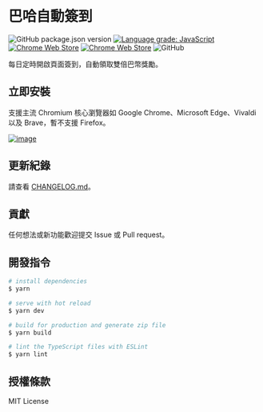 # 巴哈自動簽到

![GitHub package.json version](https://img.shields.io/github/package-json/v/brownsugar/baha-auto-sign?label=development&style=flat-square)
[![Language grade: JavaScript](https://img.shields.io/lgtm/grade/javascript/g/brownsugar/baha-auto-sign.svg?logo=lgtm&logoWidth=18&style=flat-square)](https://lgtm.com/projects/g/brownsugar/baha-auto-sign/context:javascript)
[![Chrome Web Store](https://img.shields.io/chrome-web-store/v/nlcekebohjbgnfgjicklnjbnefmmgggk?label=chrome+web+store&style=flat-square)](https://brn.sg/BahaAutoSign)
[![Chrome Web Store](https://img.shields.io/chrome-web-store/users/nlcekebohjbgnfgjicklnjbnefmmgggk?label=installs&style=flat-square)](https://brn.sg/BahaAutoSign)
![GitHub](https://img.shields.io/github/license/brownsugar/baha-auto-sign?style=flat-square)

每日定時開啟頁面簽到，自動領取雙倍巴幣獎勵。

## 立即安裝

支援主流 Chromium 核心瀏覽器如 Google Chrome、Microsoft Edge、Vivaldi 以及 Brave，暫不支援 Firefox。

[![image](https://user-images.githubusercontent.com/2935980/172036383-b987b4fd-4502-4aea-bfa2-3ebc37893a66.png)](https://brn.sg/BahaAutoSign)

## 更新紀錄

請查看 [CHANGELOG.md](CHANGELOG.md)。

## 貢獻

任何想法或新功能歡迎提交 Issue 或 Pull request。

## 開發指令

```bash
# install dependencies
$ yarn

# serve with hot reload
$ yarn dev

# build for production and generate zip file
$ yarn build

# lint the TypeScript files with ESLint
$ yarn lint
```

## 授權條款

MIT License
